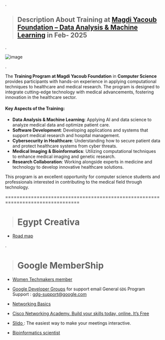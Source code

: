 .

> ## **Description About Training at [Magdi Yacoub Foundation – Data Analysis & Machine Learning](https://www.linkedin.com/posts/nancy-al-aswad-b001b4124_magdiyacoub-leadership-inspiration-activity-7300206909213540352-b-uH?utm_source=share&utm_medium=member_android&rcm=ACoAAB6kKDABwjQpJtHzA4MwCLRNaOLN7ZAvmag) in Feb- 2025**




.



![image](https://github.com/user-attachments/assets/87eaf00b-662d-4840-aaa9-c3d28df8120c)



.

The **Training Program at Magdi Yacoub Foundation** in **Computer Science** provides participants with hands-on experience in applying computational techniques to healthcare and medical research. The program is designed to integrate cutting-edge technology with medical advancements, fostering innovation in the healthcare sector.


#### **Key Aspects of the Training:**
- **Data Analysis & Machine Learning**: Applying AI and data science to analyze medical data and optimize patient care.
- **Software Development**: Developing applications and systems that support medical research and hospital management.
- **Cybersecurity in Healthcare**: Understanding how to secure patient data and protect healthcare systems from cyber threats.
- **Medical Imaging & Bioinformatics**: Utilizing computational techniques to enhance medical imaging and genetic research.
- **Research Collaboration**: Working alongside experts in medicine and technology to develop innovative healthcare solutions.

This program is an excellent opportunity for computer science students and professionals interested in contributing to the medical field through technology.


================================================================================


> # Egypt Creativa


- [Road map](https://roadmap.sh/)

.

> # Google MemberShip

- [Women Techmakers member](https://developers.google.com/profile/u/116039305746026612185?utm_source=developers.google.com)
  
- [Google Developer Groups](https://gdg.advocu.com/home/applications/form?communityslug=gdg)  for support  email General ` GDG ` Program Support : gdg-support@google.com
  
- [Networking Basics ](https://www.netacad.com/courses/networking-basics?courseLang=en-US)
  
- [Cisco Networking Academy. Build your skills today, online. It’s Free](https://www.cisco.com/c/m/en_sg/partners/cisco-networking-academy/index.html)
  
- [ Slido ](https://www.slido.com/)  : The easiest way to make your meetings interactive.
  
- [ Bioinformatics scientist](https://www.facebook.com/share/p/15qKBRoVih/)

